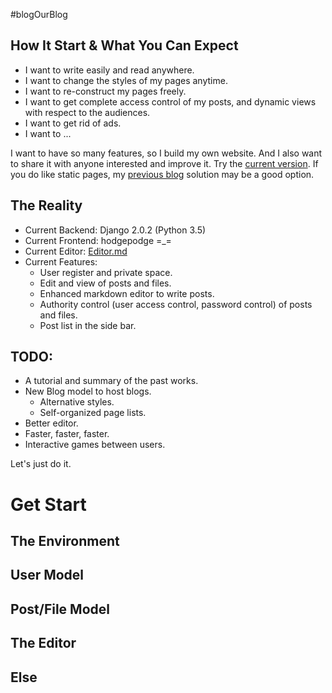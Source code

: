 #blogOurBlog

## How It Start & What You Can Expect

* I want to write easily and read anywhere.
* I want to change the styles of my pages anytime.
* I want to re-construct my pages freely.
* I want to get complete access control of my posts, and dynamic views with respect to the audiences.
* I want to get rid of ads.
* I want to ...

I want to have so many features, so I build my own website. And I also want to share it with anyone interested and improve it. Try the [current version](http://zhyack.cn). If you do like static pages, my [previous blog](https://zhyack.github.io/posts/2015_11_23_How-To-Build-Your-Blog-On-Github-Pages.html) solution may be a good option.

## The Reality

* Current Backend: Django 2.0.2 (Python 3.5)
* Current Frontend: hodgepodge =_=
* Current Editor: [Editor.md](https://github.com/pandao/editor.md)
* Current Features:
    * User register and private space. 
    * Edit and view of posts and files.
    * Enhanced markdown editor to write posts.
    * Authority control (user access control, password control) of posts and files.
    * Post list in the side bar.

## TODO:
* A tutorial and summary of the past works.
* New Blog model to host blogs.
    * Alternative styles.
    * Self-organized page lists.
* Better editor.
* Faster, faster, faster.
* Interactive games between users.

Let's just do it.

# Get Start

## The Environment

## User Model

## Post/File Model

## The Editor

## Else